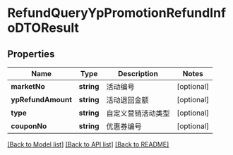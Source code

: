 # RefundQueryYpPromotionRefundInfoDTOResult

## Properties
Name | Type | Description | Notes
------------ | ------------- | ------------- | -------------
**marketNo** | **string** | 活动编号 | [optional] 
**ypRefundAmount** | **string** | 活动退回金额 | [optional] 
**type** | **string** | 自定义营销活动类型 | [optional] 
**couponNo** | **string** | 优惠券编号 | [optional] 

[[Back to Model list]](../README.md#documentation-for-models) [[Back to API list]](../README.md#documentation-for-api-endpoints) [[Back to README]](../README.md)


